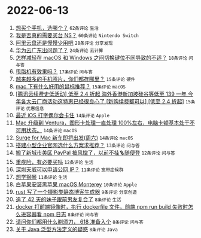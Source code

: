 # 2022-06-13

1. [想买个手机，选哪个？](https://www.v2ex.com/t/859181) `62条评论` `生活`
1. [我是否真的需要买台 NS？](https://www.v2ex.com/t/859189) `60条评论` `Nintendo Switch`
1. [阿里云盘还是慢慢少用吧](https://www.v2ex.com/t/859206) `28条评论` `分享发现`
1. [华为云广东出问题了？](https://www.v2ex.com/t/859226) `24条评论` `云计算`
1. [怎样减轻在 macOS 和 Windows 之间切换键位不同导致的不适？](https://www.v2ex.com/t/859200) `18条评论` `问与答`
1. [甩脂机有效果吗？](https://www.v2ex.com/t/859230) `17条评论` `问与答`
1. [越来越多的手机照片，你们都存哪里？](https://www.v2ex.com/t/859240) `15条评论` `硬件`
1. [mac 下有什么好用的鼠标推荐？](https://www.v2ex.com/t/859233) `15条评论` `macOS`
1. [[腾讯云续费史低活动] 低至 2.4 折起 海外香港新加坡硅谷等低至 139 一年 今年各大云厂商活动这特惠已经很良心了 [新购续费都可以] [低至 2.4 折起]](https://www.v2ex.com/t/859205) `15条评论` `优惠信息`
1. [最近 iOS 打字偶尔会卡住](https://www.v2ex.com/t/859207) `14条评论` `Apple`
1. [Mac 升级到 Ventura，图形卡处理一直处理 100%左右，电脑卡顿基本处于不可用状态。](https://www.v2ex.com/t/859204) `14条评论` `macOS`
1. [Surge for Mac 新车即将出发(周六)](https://www.v2ex.com/t/859188) `14条评论` `macOS`
1. [搭建小型企业官网选什么方案求推荐？](https://www.v2ex.com/t/859209) `13条评论` `问与答`
1. [搬了新城市美区 PayPal 被风控了，以前不挂🪜随便登](https://www.v2ex.com/t/859202) `12条评论` `问与答`
1. [重疾险，有必要买吗](https://www.v2ex.com/t/859187) `12条评论` `生活`
1. [深圳天威可以申请公网 IP？](https://www.v2ex.com/t/859227) `11条评论` `宽带症候群`
1. [想学钢琴](https://www.v2ex.com/t/859182) `11条评论` `生活`
1. [白苹果安装黑苹果 macOS Monterey](https://www.v2ex.com/t/859224) `10条评论` `Apple`
1. [rust 写了一个摄影类静态博客生成器](https://www.v2ex.com/t/859249) `9条评论` `分享创造`
1. [追了 42 天的妹子跟前男友复合了](https://www.v2ex.com/t/859243) `8条评论` `生活`
1. [docker 打前端镜像时，执行 dockerfile 文件，前端 npm run build 失败时怎么进容器看 npm 日志](https://www.v2ex.com/t/859228) `8条评论` `问与答`
1. [请问你们都用什么剃须刀， 618 准备入个](https://www.v2ex.com/t/859222) `8条评论` `问与答`
1. [关于 Java 泛型方法定义的疑惑](https://www.v2ex.com/t/859220) `8条评论` `Java`
